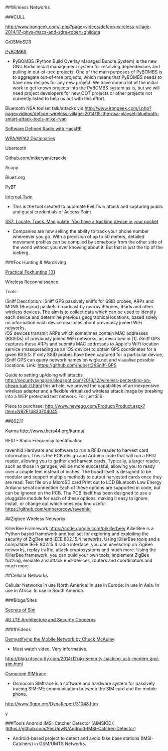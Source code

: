 ##Wireless Networks


###CULL

http://www.irongeek.com/i.php?page=videos/defcon-wireless-village-2014/17-phys-macs-and-sdrs-robert-ghilduta



[Gr0SMoSDR](http://sdr.osmocom.org/trac/wiki/GrOsmoSDR)

[PyBOMBS](http://gnuradio.org/redmine/projects/pybombs/wiki)
* PyBOMBS (Python Build Overlay Managed Bundle System) is the new GNU Radio install management system for resolving dependencies and pulling in out-of-tree projects.  One of the main purposes of PyBOMBS is to aggregate out-of-tree projects, which means that PyBOMBS needs to have new recipes for any new project. We have done a lot of the initial work to get known projects into the PyBOMBS system as is, but we will need project developers for new OOT projects or other projects not currently listed to help us out with this effort.

Bluetooth NSA toolset talk/attacks vid
http://www.irongeek.com/i.php?page=videos/defcon-wireless-village-2014/15-the-nsa-playset-bluetooth-smart-attack-tools-mike-ryan

[Software Defined Radio with HackRF](https://greatscottgadgets.com/sdr/)

[WPA/WPA2 Dictionaries](https://wifi0wn.wordpress.com/wepwpawpa2-cracking-dictionary/)


Ubertooth


Github.com/mikeryan/crackle

Scapy


Bluez.org

PyBT


[Infernal-Twin](https://github.com/entropy1337/infernal-twin)
* This is the tool created to automate Evil Twin attack and capturing public and guest credentials of Access Point

[SS7: Locate. Track. Manipulate. You have a tracking device in your pocket](http://media.ccc.de/browse/congress/2014/31c3_-_6249_-_en_-_saal_1_-_201412271715_-_ss7_locate_track_manipulate_-_tobias_engel.html#video&t=424)
* Companies are now selling the ability to track your phone number whereever you go. With a precision of up to 50 meters, detailed movement profiles can be compiled by somebody from the other side of the world without you ever knowing about it. But that is just the tip of the iceberg. 








###Fox Hunting & Wardriving

[Practical Foxhunting 101](http://www.irongeek.com/i.php?page=videos/defcon-wireless-village-2014/04-practical-foxhunting-101-simonj)


Wireless Reconnaissance

Tools:

iSniff
Description: iSniff GPS passively sniffs for SSID probes, ARPs and MDNS (Bonjour) packets broadcast by nearby iPhones, iPads and other wireless devices. The aim is to collect data which can be used to identify each device and determine previous geographical locations, based solely on information each device discloses about previously joined WiFi networks.  
iOS devices transmit ARPs which sometimes contain MAC addresses (BSSIDs) of previously joined WiFi networks, as described in [1]. iSniff GPS captures these ARPs and submits MAC addresses to Apple's WiFi location service (masquerading as an iOS device) to obtain GPS coordinates for a given BSSID. If only SSID probes have been captured for a particular device, iSniff GPS can query network names on wigle.net and visualise possible locations.
Link: https://github.com/hubert3/iSniff-GPS




Guide to setting up/doing wifi attacks
http://securitysynapse.blogspot.com/2013/12/wireless-pentesting-on-cheap-kali-tl.html
this article, we proved the capabilities of an inexpensive wireless adapter and a flexible virtualized wireless attack image by breaking into a WEP protected test network.  For just $16 


Piece to purchase: http://www.newegg.com/Product/Product.aspx?Item=N82E16833704045




##802.11


Karma
http://www.theta44.org/karma/





RFID - Radio Frequency Identification


ravenhid
Hardware and software to run a RFID reader to harvest card information. This is the PCB design and Arduino code that will run a RFID reader, allowing you to gather and harvest cards. Typically, a larger reader, such as those in garages, will be more successful, allowing you to ready over a couple feet instead of inches. The board itself is designed to be modular and support multiple methods to output harvested cards once they are read: 
Text file on a MicroSD card
Print out to LCD
Bluetooth Low Energy Arduino serial connection 
Each of these options are supported in code, but can be ignored on the PCB. The PCB itself has been designed to use a pluggable module for each of these options, making it easy to ignore, install, or change out which ones you find useful. 
https://github.com/emperorcow/ravenhid



##Zigbee Wireless Networks


KillerBee Framework
https://code.google.com/p/killerbee/
KillerBee is a Python based framework and tool set for exploring and exploiting the security of ZigBee and IEEE 802.15.4 networks. Using KillerBee tools and a compatible IEEE 802.15.4 radio interface, you can eavesdrop on ZigBee networks, replay traffic, attack cryptosystems and much more. Using the KillerBee framework, you can build your own tools, implement ZigBee fuzzing, emulate and attack end-devices, routers and coordinators and much more. 









##Cellular Networks




Cellular Networks in use North America:
	In use in Europe:
	In use in Asia:
	In use in Africa:
	In use in South America:


###Blogs/Sites

[Secrets of Sim](http://www.hackingprojects.net/2013/04/secrets-of-sim.html)


[4G LTE Architecture and Security Concerns](http://www.secforce.com/blog/2014/03/4g-lte-architecture-and-security-concerns/)










####Videos

[Demystifying the Mobile Network by Chuck McAuley](http://2014.video.sector.ca/video/110383258)
* Must watch video. Very informative.


http://blog.ptsecurity.com/2014/12/4g-security-hacking-usb-modem-and-sim.html




[Osmocom SIMtrace](http://bb.osmocom.org/trac/wiki/SIMtrace)
* Osmocom SIMtrace is a software and hardware system for passively tracing SIM-ME communication between the SIM card and the mobile phone. 



http://www.3gpp.org/DynaReport/31048.htm

y



###Tools
Android IMSI-Catcher Detector (AIMSICD)](https://github.com/SecUpwN/Android-IMSI-Catcher-Detector)
* Android-based project to detect and avoid fake base stations (IMSI-Catchers) in GSM/UMTS Networks.



